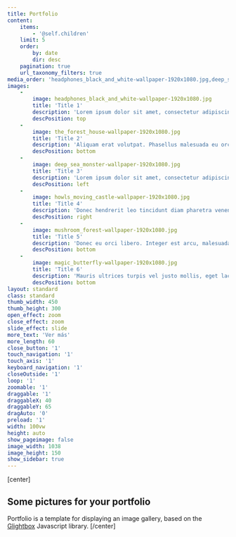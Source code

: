 ```yaml
---
title: Portfolio
content:
    items:
        - '@self.children'
    limit: 5
    order:
        by: date
        dir: desc
    pagination: true
    url_taxonomy_filters: true
media_order: 'headphones_black_and_white-wallpaper-1920x1080.jpg,deep_sea_monster-wallpaper-1920x1080.jpg,howls_moving_castle-wallpaper-1920x1080.jpg,mushroom_forest-wallpaper-1920x1080.jpg,magic_butterfly-wallpaper-1920x1080.jpg,the_forest_house-wallpaper-1920x1080.jpg,thumb_headphones_black_and_white-wallpaper-1920x1080.jpg,thumb_deep_sea_monster-wallpaper-1920x1080.jpg,thumb_howls_moving_castle-wallpaper-1920x1080.jpg,thumb_magic_butterfly-wallpaper-1920x1080.jpg,thumb_mushroom_forest-wallpaper-1920x1080.jpg,thumb_the_forest_house-wallpaper-1920x1080.jpg'
images:
    -
        image: headphones_black_and_white-wallpaper-1920x1080.jpg
        title: 'Title 1'
        description: 'Lorem ipsum dolor sit amet, consectetur adipiscing elit. Nam vitae vulputate risus. Aliquam sed mi vel nisi luctus scelerisque a quis est. Morbi ac ligula sit amet risus gravida sollicitudin nec et urna.'
        descPosition: top
    -
        image: the_forest_house-wallpaper-1920x1080.jpg
        title: 'Title 2'
        description: 'Aliquam erat volutpat. Phasellus malesuada eu orci quis malesuada. Sed sit amet suscipit ligula, et pellentesque mauris. '
        descPosition: bottom
    -
        image: deep_sea_monster-wallpaper-1920x1080.jpg
        title: 'Title 3'
        description: 'Lorem ipsum dolor sit amet, consectetur adipiscing elit. Nam vitae vulputate risus. Aliquam sed mi vel nisi luctus scelerisque a quis est. Morbi ac ligula sit amet risus gravida sollicitudin nec et urna.'
        descPosition: left
    -
        image: howls_moving_castle-wallpaper-1920x1080.jpg
        title: 'Title 4'
        description: 'Donec hendrerit leo tincidunt diam pharetra venenatis. Nullam at venenatis ex. Mauris nisi quam, mattis vel sem vitae, ultrices ullamcorper augue'
        descPosition: right
    -
        image: mushroom_forest-wallpaper-1920x1080.jpg
        title: 'Title 5'
        description: 'Donec eu orci libero. Integer est arcu, malesuada quis tincidunt vel, cursus et mauris. Vivamus interdum sed lectus eget tempus.'
        descPosition: bottom
    -
        image: magic_butterfly-wallpaper-1920x1080.jpg
        title: 'Title 6'
        description: 'Mauris ultrices turpis vel justo mollis, eget lacinia enim efficitur. Cras consectetur neque id purus mattis, quis finibus sapien ornare'
        descPosition: bottom
layout: standard
class: standard
thumb_width: 450
thumb_height: 300
open_effect: zoom
close_effect: zoom
slide_effect: slide
more_text: 'Ver más'
more_length: 60
close_button: '1'
touch_navigation: '1'
touch_axis: '1'
keyboard_navigation: '1'
closeOutside: '1'
loop: '1'
zoomable: '1'
draggable: '1'
draggableX: 40
draggableY: 65
dragAuto: '0'
preload: '1'
width: 100vw
height: auto
show_pageimage: false
image_width: 1038
image_height: 150
show_sidebar: true
---
```


[center]
## Some pictures for your portfolio

Portfolio is a template for displaying an image gallery, based on the [Glightbox](https://biati-digital.github.io/glightbox/) Javascript library.
[/center]